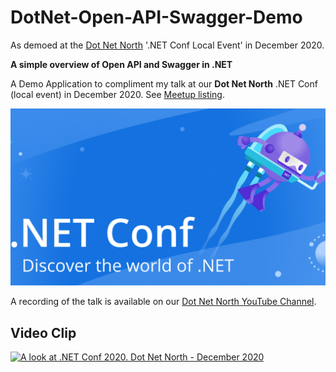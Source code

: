 # DotNet-Open-API-Swagger-Demo
As demoed at the [Dot Net North](https://www.meetup.com/DotNetNorth) '.NET Conf Local Event' in December 2020.

**A simple overview of Open API and Swagger in .NET**

A Demo Application to compliment my talk at our **Dot Net North** .NET Conf (local event) in December 2020. See [Meetup listing](https://www.meetup.com/DotNetNorth/events/274233666/).

![.NET Conf](.NETConf.jpg)

A recording of the talk is available on our [Dot Net North YouTube Channel](https://www.youtube.com/DotNetNorth).

## Video Clip
[![A look at .NET Conf 2020. Dot Net North - December 2020](https://img.youtube.com/vi/urvgEpxLtV0/0.jpg)](https://www.youtube.com/watch?v=urvgEpxLtV0)
